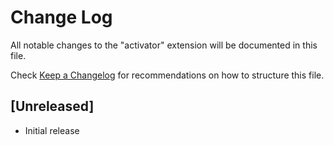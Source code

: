 # Change Log

All notable changes to the "activator" extension will be documented in this file.

Check [Keep a Changelog](http://keepachangelog.com/) for recommendations on how to structure this file.

## [Unreleased]

- Initial release
